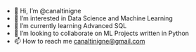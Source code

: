- 👋 Hi, I’m @canaltinigne
- 👀 I’m interested in Data Science and Machine Learning
- 🌱 I’m currently learning Advanced SQL
- 💞️ I’m looking to collaborate on ML Projects written in Python
- 📫 How to reach me canaltinigne@gmail.com

<!---
canaltinigne/canaltinigne is a ✨ special ✨ repository because its `README.md` (this file) appears on your GitHub profile.
You can click the Preview link to take a look at your changes.
--->

